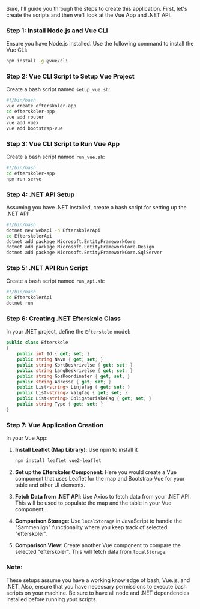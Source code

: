 Sure, I'll guide you through the steps to create this application. First, let's create the scripts and then we'll look at the Vue App and .NET API. 

### Step 1: Install Node.js and Vue CLI
Ensure you have Node.js installed.
Use the following command to install the Vue CLI:
``` bash
npm install -g @vue/cli
```

### Step 2: Vue CLI Script to Setup Vue Project
Create a bash script named `setup_vue.sh`:
```bash
#!/bin/bash
vue create efterskoler-app
cd efterskoler-app
vue add router
vue add vuex
vue add bootstrap-vue
```

### Step 3: Vue CLI Script to Run Vue App
Create a bash script named `run_vue.sh`:
```bash
#!/bin/bash
cd efterskoler-app
npm run serve
```

### Step 4: .NET API Setup
Assuming you have .NET installed, create a bash script for setting up the .NET API:
```bash
#!/bin/bash
dotnet new webapi -n EfterskolerApi
cd EfterskolerApi
dotnet add package Microsoft.EntityFrameworkCore
dotnet add package Microsoft.EntityFrameworkCore.Design
dotnet add package Microsoft.EntityFrameworkCore.SqlServer
```

### Step 5: .NET API Run Script
Create a bash script named `run_api.sh`:
```bash
#!/bin/bash
cd EfterskolerApi
dotnet run
```

### Step 6: Creating .NET Efterskole Class
In your .NET project, define the `Efterskole` model:
```csharp
public class Efterskole
{
    public int Id { get; set; }
    public string Navn { get; set; }
    public string KortBeskrivelse { get; set; }
    public string LangBeskrivelse { get; set; }
    public string GpsKoordinater { get; set; }
    public string Adresse { get; set; }
    public List<string> Linjefag { get; set; }
    public List<string> Valgfag { get; set; }
    public List<string> ObligatoriskeFag { get; set; }
    public string Type { get; set; }
}
```

### Step 7: Vue Application Creation
In your Vue App:

1. **Install Leaflet (Map Library)**: Use npm to install it
   ```bash
   npm install leaflet vue2-leaflet
   ```
2. **Set up the Efterskoler Component**:
   Here you would create a Vue component that uses Leaflet for the map and Bootstrap Vue for your table and other UI elements.

3. **Fetch Data from .NET API**:
   Use Axios to fetch data from your .NET API. This will be used to populate the map and the table in your Vue component.

4. **Comparison Storage**:
   Use `localStorage` in JavaScript to handle the "Sammenlign" functionality where you keep track of selected "efterskoler".

5. **Comparison View**:
   Create another Vue component to compare the selected "efterskoler". This will fetch data from `localStorage`.

### Note:
These setups assume you have a working knowledge of bash, Vue.js, and .NET. Also, ensure that you have necessary permissions to execute bash scripts on your machine. Be sure to have all node and .NET dependencies installed before running your scripts.